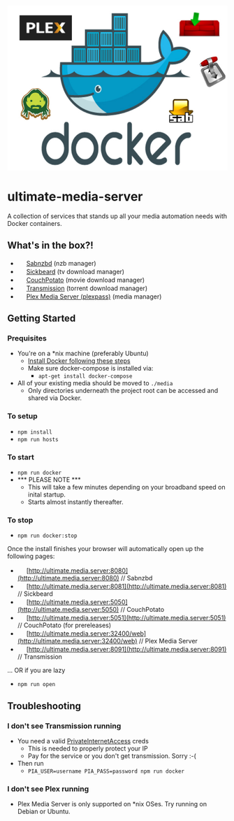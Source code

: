 ![Ultimate Media Server](ums.jpg)

# ultimate-media-server
A collection of services that stands up all your media automation needs with Docker containers.

## What's in the box?!
* <img src='http://www.google.com/s2/favicons?domain=sabnzbd.org' height='16' width='16' /> [Sabnzbd](http://sabnzbd.org) (nzb manager)
* <img src='http://www.google.com/s2/favicons?domain=sickbeard.com' height='16' width='16' /> [Sickbeard](http://sickbeard.com) (tv download manager)
* <img src='http://www.google.com/s2/favicons?domain=couchpota.to' height='16' width='16' /> [CouchPotato](https://couchpota.to) (movie download manager)
* <img src='http://www.google.com/s2/favicons?domain=transmissionbt.com' height='16' width='16' /> [Transmission](https://transmissionbt.com) (torrent download manager)
* <img src='http://www.google.com/s2/favicons?domain=plex.tv' height='16' width='16' /> [Plex Media Server (plexpass)](https://plex.tv) (media manager)

## Getting Started

### Prequisites
* You're on a *nix machine (preferably Ubuntu)
  * [Install Docker following these steps](https://docs.docker.com/linux/step_one/)
  * Make sure docker-compose is installed via:
    * `apt-get install docker-compose`
* All of your existing media should be moved to `./media`
  * Only directories underneath the project root can be accessed and shared via Docker.

### To setup
* `npm install`
* `npm run hosts`

### To start
* `npm run docker`
* *** PLEASE NOTE ***
  * This will take a few minutes depending on your broadband speed on inital startup.
  * Starts almost instantly thereafter.

### To stop
* `npm run docker:stop`

Once the install finishes your browser will automatically open up the following pages:

* <img src='http://www.google.com/s2/favicons?domain=sabnzbd.org' height='16' width='16' /> [http://ultimate.media.server:8080](http://ultimate.media.server:8080) // Sabnzbd
* <img src='http://www.google.com/s2/favicons?domain=sickbeard.com' height='16' width='16' /> [http://ultimate.media.server:8081](http://ultimate.media.server:8081) // Sickbeard
* <img src='http://www.google.com/s2/favicons?domain=couchpota.to' height='16' width='16' /> [http://ultimate.media.server:5050](http://ultimate.media.server:5050) // CouchPotato
* <img src='http://www.google.com/s2/favicons?domain=couchpota.to' height='16' width='16' /> [http://ultimate.media.server:5051](http://ultimate.media.server:5051) // CouchPotato (for prereleases)
* <img src='http://www.google.com/s2/favicons?domain=plex.tv' height='16' width='16' /> [http://ultimate.media.server:32400/web](http://ultimate.media.server:32400/web) // Plex Media Server
* <img src='http://www.google.com/s2/favicons?domain=transmissionbt.com' height='16' width='16' /> [http://ultimate.media.server:8091](http://ultimate.media.server:8091) // Transmission

... OR if you are lazy
* `npm run open`

## Troubleshooting

### I don't see Transmission running

* You need a valid [PrivateInternetAccess](https://privateinternetaccess.com) creds
  * This is needed to properly protect your IP
  * Pay for the service or you don't get transmission. Sorry :-(
* Then run
  * `PIA_USER=username PIA_PASS=password npm run docker`

### I don't see Plex running

* Plex Media Server is only supported on *nix OSes. Try running on Debian or Ubuntu.
